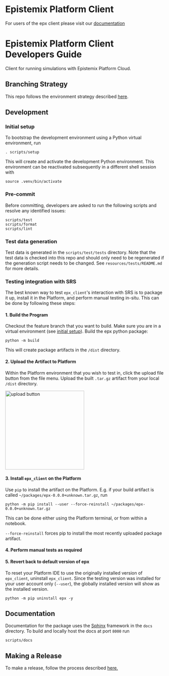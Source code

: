 # Epistemix Platform Client
For users of the epx client please visit our [documentation](https://docs.epsitemix.com/epx-client-docs/)

# Epistemix Platform Client Developers Guide

Client for running simulations with Epistemix Platform Cloud.

## Branching Strategy

This repo follows the environment strategy described
[here](https://github.com/Epistemix-Inc/poc-gitlabflow-release).

## Development

### Initial setup

To bootstrap the development environment using a Python virtual environment,
run

```shell
. scripts/setup
```

This will create and activate the development Python environment. This
environment can be reactivated subsequently in a different shell session with

```shell
source .venv/bin/activate
```

### Pre-commit

Before committing, developers are asked to run the following scripts and resolve
any identified issues:

```shell
scripts/test
scripts/format
scripts/lint
```

### Test data generation

Test data is generated in the `scripts/test/tests` directory. Note that the
test data is checked into this repo and should only need to be regenerated
if the generation script needs to be changed. See `resources/tests/README.md`
for more details.

### Testing integration with SRS

The best known way to test `epx_client`'s interaction with SRS is to package
it up, install it in the Platform, and perform manual testing in-situ. This
can be done by following these steps:

#### 1. Build the Program


Checkout the feature branch that you want to build. Make sure you are in a virtual
environment (see [initial setup](#initial-setup)). Build the epx python package:

```shell
python -m build
```

This will create package artifacts in the `/dist` directory.

#### 2. Upload the Artifact to Platform

Within the Platform environment that you wish to test in, click the upload file
button from the file menu. Upload the built `.tar.gz` artifact from your local
`/dist` directory.

<img src="./img/upload-button.png" alt="upload button" width="250"/>

#### 3. Install `epx_client` on the Platform

Use `pip` to install the artifact on the Platform. E.g. if your build artifact
is called `~/packages/epx-0.0.0+unknown.tar.gz`, run

```shell
python -m pip install --user --force-reinstall ~/packages/epx-0.0.0+unknown.tar.gz
```
This can be done either using the Platform terminal, or from within a notebook.

`--force-reinstall` forces pip to install the most recently uploaded package artifact.

#### 4. Perform manual tests as required

#### 5. Revert back to default version of epx

To reset your Platform IDE to use the originally installed version of `epx_client`, uninstall
`epx_client`. Since the testing version was installed for your user account only (`--user`),
the globally installed version will show as the installed version.

```shell
python -m pip uninstall epx -y
```

## Documentation

Documentation for the package uses the [Sphinx](https://www.sphinx-doc.org)
framework in the `docs` directory. To build and locally host the docs at port
`8000` run

```shell
scripts/docs
```

## Making a Release
To make a release, follow the process described [here.](https://github.com/Epistemix-com/poc-gitlabflow-release?tab=readme-ov-file#releasing-to-production)